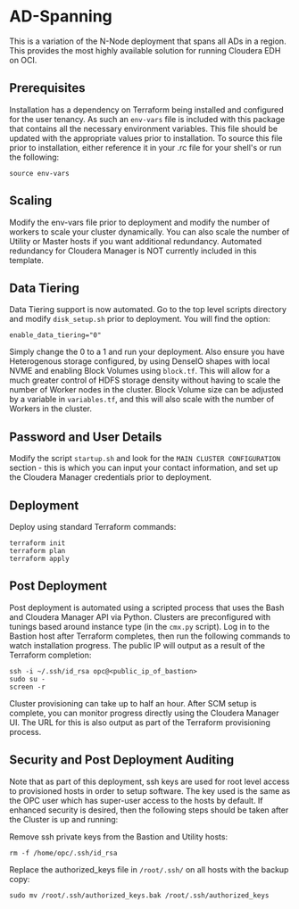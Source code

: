 # AD-Spanning
This is a variation of the N-Node deployment that spans all ADs in a region.  This provides the most highly available solution for running Cloudera EDH on OCI.

## Prerequisites
Installation has a dependency on Terraform being installed and configured for the user tenancy.   As such an `env-vars` file is included with this package that contains all the necessary environment variables.  This file should be updated with the appropriate values prior to installation.  To source this file prior to installation, either reference it in your .rc file for your shell's or run the following:

    source env-vars

## Scaling
Modify the env-vars file prior to deployment and modify the number of workers to scale your cluster dynamically.  You can also scale the number of Utility or Master hosts if you want additional redundancy.  Automated redundancy for Cloudera Manager is NOT currently included in this template.

## Data Tiering
Data Tiering support is now automated.   Go to the top level scripts directory and modify `disk_setup.sh` prior to deployment.   You will find the option:

    enable_data_tiering="0"

Simply change the 0 to a 1 and run your deployment.   Also ensure you have Heterogenous storage configured, by using DenseIO shapes with local NVME and enabling Block Volumes using `block.tf`.  This will allow for a much greater control of HDFS storage density without having to scale the number of Worker nodes in the cluster.  Block Volume size can be adjusted by a variable in `variables.tf`, and this will also scale with the number of Workers in the cluster.

## Password and User Details
Modify the script `startup.sh` and look for the `MAIN CLUSTER CONFIGURATION` section - this is which you can input your contact information, and set up the Cloudera Manager credentials prior to deployment.

## Deployment
Deploy using standard Terraform commands:

    terraform init
    terraform plan
    terraform apply

## Post Deployment
Post deployment is automated using a scripted process that uses the Bash and Cloudera Manager API via Python.  Clusters are preconfigured with tunings based around instance type (in the `cmx.py` script).  Log in to the Bastion host after Terraform completes, then run the following commands to watch installation progress.  The public IP will output as a result of the Terraform completion:

    ssh -i ~/.ssh/id_rsa opc@<public_ip_of_bastion>
    sudo su -
    screen -r

Cluster provisioning can take up to half an hour.  After SCM setup is complete, you can monitor progress  directly using the Cloudera Manager UI.  The URL for this is also output as part of the Terraform provisioning process.

## Security and Post Deployment Auditing
Note that as part of this deployment, ssh keys are used for root level access to provisioned hosts in order to setup software.  The key used is the same as the OPC user which has super-user access to the hosts by default.  If enhanced security is desired, then the following steps should be taken after the Cluster is up and running:

Remove ssh private keys from the Bastion and Utility hosts:

    rm -f /home/opc/.ssh/id_rsa

Replace the authorized_keys file in `/root/.ssh/` on all hosts with the backup copy:

    sudo mv /root/.ssh/authorized_keys.bak /root/.ssh/authorized_keys
